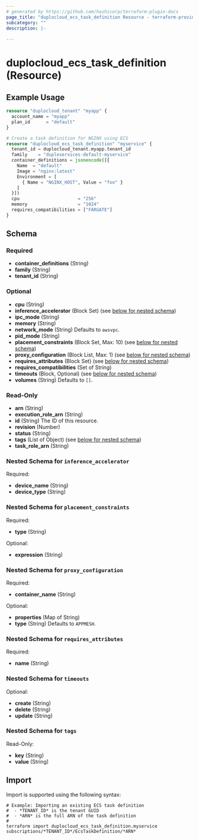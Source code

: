 ```yaml
---
# generated by https://github.com/hashicorp/terraform-plugin-docs
page_title: "duplocloud_ecs_task_definition Resource - terraform-provider-duplocloud"
subcategory: ""
description: |-
  
---
```


# duplocloud_ecs_task_definition (Resource)



## Example Usage

```terraform
resource "duplocloud_tenant" "myapp" {
  account_name = "myapp"
  plan_id      = "default"
}

# Create a task definition for NGINX using ECS
resource "duplocloud_ecs_task_definition" "myservice" {
  tenant_id = duplocloud_tenant.myapp.tenant_id
  family    = "duploservices-default-myservice"
  container_definitions = jsonencode([{
    Name  = "default"
    Image = "nginx:latest"
    Environment = [
      { Name = "NGINX_HOST", Value = "foo" }
    ]
  }])
  cpu                      = "256"
  memory                   = "1024"
  requires_compatibilities = ["FARGATE"]
}
```

<!-- schema generated by tfplugindocs -->
## Schema

### Required

- **container_definitions** (String)
- **family** (String)
- **tenant_id** (String)

### Optional

- **cpu** (String)
- **inference_accelerator** (Block Set) (see [below for nested schema](#nestedblock--inference_accelerator))
- **ipc_mode** (String)
- **memory** (String)
- **network_mode** (String) Defaults to `awsvpc`.
- **pid_mode** (String)
- **placement_constraints** (Block Set, Max: 10) (see [below for nested schema](#nestedblock--placement_constraints))
- **proxy_configuration** (Block List, Max: 1) (see [below for nested schema](#nestedblock--proxy_configuration))
- **requires_attributes** (Block Set) (see [below for nested schema](#nestedblock--requires_attributes))
- **requires_compatibilities** (Set of String)
- **timeouts** (Block, Optional) (see [below for nested schema](#nestedblock--timeouts))
- **volumes** (String) Defaults to `[]`.

### Read-Only

- **arn** (String)
- **execution_role_arn** (String)
- **id** (String) The ID of this resource.
- **revision** (Number)
- **status** (String)
- **tags** (List of Object) (see [below for nested schema](#nestedatt--tags))
- **task_role_arn** (String)

<a id="nestedblock--inference_accelerator"></a>
### Nested Schema for `inference_accelerator`

Required:

- **device_name** (String)
- **device_type** (String)


<a id="nestedblock--placement_constraints"></a>
### Nested Schema for `placement_constraints`

Required:

- **type** (String)

Optional:

- **expression** (String)


<a id="nestedblock--proxy_configuration"></a>
### Nested Schema for `proxy_configuration`

Required:

- **container_name** (String)

Optional:

- **properties** (Map of String)
- **type** (String) Defaults to `APPMESH`.


<a id="nestedblock--requires_attributes"></a>
### Nested Schema for `requires_attributes`

Required:

- **name** (String)


<a id="nestedblock--timeouts"></a>
### Nested Schema for `timeouts`

Optional:

- **create** (String)
- **delete** (String)
- **update** (String)


<a id="nestedatt--tags"></a>
### Nested Schema for `tags`

Read-Only:

- **key** (String)
- **value** (String)

## Import

Import is supported using the following syntax:

```shell
# Example: Importing an existing ECS task definition
#  - *TENANT_ID* is the tenant GUID
#  - *ARN* is the full ARN of the task definition
#
terraform import duplocloud_ecs_task_definition.myservice subscriptions/*TENANT_ID*/EcsTaskDefinition/*ARN*
```
